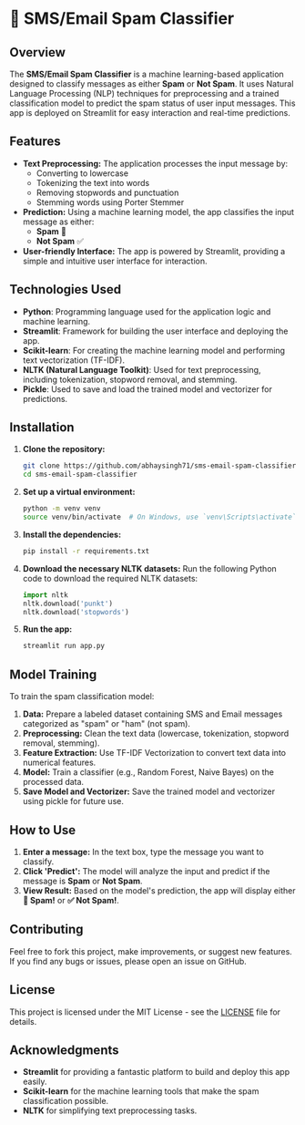 # 📩 SMS/Email Spam Classifier

## Overview
The **SMS/Email Spam Classifier** is a machine learning-based application designed to classify messages as either **Spam** or **Not Spam**. It uses Natural Language Processing (NLP) techniques for preprocessing and a trained classification model to predict the spam status of user input messages. This app is deployed on Streamlit for easy interaction and real-time predictions.

## Features
- **Text Preprocessing:** The application processes the input message by:
    - Converting to lowercase
    - Tokenizing the text into words
    - Removing stopwords and punctuation
    - Stemming words using Porter Stemmer
- **Prediction:** Using a machine learning model, the app classifies the input message as either:
    - **Spam** 🚨
    - **Not Spam** ✅
- **User-friendly Interface:** The app is powered by Streamlit, providing a simple and intuitive user interface for interaction.

## Technologies Used
- **Python**: Programming language used for the application logic and machine learning.
- **Streamlit**: Framework for building the user interface and deploying the app.
- **Scikit-learn**: For creating the machine learning model and performing text vectorization (TF-IDF).
- **NLTK (Natural Language Toolkit)**: Used for text preprocessing, including tokenization, stopword removal, and stemming.
- **Pickle**: Used to save and load the trained model and vectorizer for predictions.

## Installation
1. **Clone the repository:**
    ```bash
    git clone https://github.com/abhaysingh71/sms-email-spam-classifier.git
    cd sms-email-spam-classifier
    ```

2. **Set up a virtual environment:**
    ```bash
    python -m venv venv
    source venv/bin/activate  # On Windows, use `venv\Scripts\activate`
    ```

3. **Install the dependencies:**
    ```bash
    pip install -r requirements.txt
    ```

4. **Download the necessary NLTK datasets:** Run the following Python code to download the required NLTK datasets:
    ```python
    import nltk
    nltk.download('punkt')
    nltk.download('stopwords')
    ```

5. **Run the app:**
    ```bash
    streamlit run app.py
    ```

## Model Training
To train the spam classification model:
1. **Data:** Prepare a labeled dataset containing SMS and Email messages categorized as "spam" or "ham" (not spam).
2. **Preprocessing:** Clean the text data (lowercase, tokenization, stopword removal, stemming).
3. **Feature Extraction:** Use TF-IDF Vectorization to convert text data into numerical features.
4. **Model:** Train a classifier (e.g., Random Forest, Naive Bayes) on the processed data.
5. **Save Model and Vectorizer:** Save the trained model and vectorizer using pickle for future use.

## How to Use
1. **Enter a message:** In the text box, type the message you want to classify.
2. **Click 'Predict':** The model will analyze the input and predict if the message is **Spam** or **Not Spam**.
3. **View Result:** Based on the model's prediction, the app will display either **🚨 Spam!** or **✅ Not Spam!**.

## Contributing
Feel free to fork this project, make improvements, or suggest new features. If you find any bugs or issues, please open an issue on GitHub.

## License
This project is licensed under the MIT License - see the [LICENSE](LICENSE) file for details.

## Acknowledgments
- **Streamlit** for providing a fantastic platform to build and deploy this app easily.
- **Scikit-learn** for the machine learning tools that make the spam classification possible.
- **NLTK** for simplifying text preprocessing tasks.
